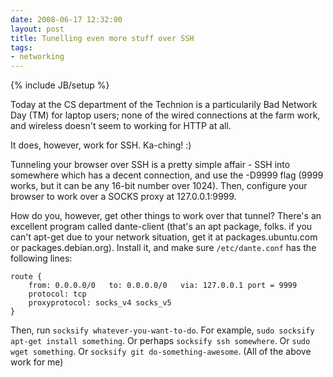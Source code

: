 ```yaml
---
date: 2008-06-17 12:32:00
layout: post
title: Tunelling even more stuff over SSH
tags:
- networking
---
```

{% include JB/setup %}

Today at the CS department of the Technion is a particularily Bad Network Day
(TM) for laptop users; none of the wired connections at the farm work, and
wireless doesn't seem to working for HTTP at all.

It does, however, work for SSH. Ka-ching! :)

Tunneling your browser over SSH is a pretty simple affair - SSH into somewhere
which has a decent connection, and use the -D9999 flag (9999 works, but it can
be any 16-bit number over 1024). Then, configure your browser to work over a
SOCKS proxy at 127.0.0.1:9999.

How do you, however, get other things to work over that tunnel? There's an
excellent program called dante-client (that's an apt package, folks. if you
can't apt-get due to your network situation, get it at packages.ubuntu.com or
packages.debian.org). Install it, and make sure `/etc/dante.conf` has the
following lines:

    route {
        from: 0.0.0.0/0   to: 0.0.0.0/0   via: 127.0.0.1 port = 9999
        protocol: tcp
        proxyprotocol: socks_v4 socks_v5
    }

Then, run `socksify whatever-you-want-to-do`. For example, `sudo socksify
apt-get install something`. Or perhaps `socksify ssh somewhere`. Or `sudo wget
something`. Or `socksify git do-something-awesome`. (All of the above work for
me)
